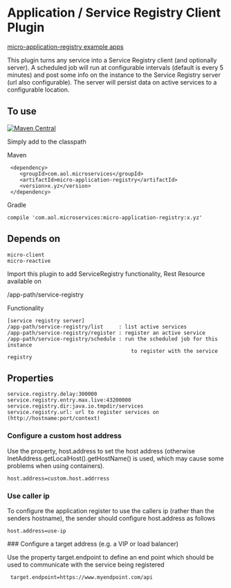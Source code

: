# Application / Service Registry Client Plugin

[micro-application-registry example apps](https://github.com/aol/micro-server/tree/master/micro-application-registry/src/test/java/app)

This plugin turns any service into a Service Registry client (and optionally server). A scheduled job will run at configurable intervals (default is every 5 minutes) and post some info on the instance to the Service Registry server (url also configurable). The server will persist data on active services to a configurable location.

## To use

[![Maven Central](https://maven-badges.herokuapp.com/maven-central/com.aol.microservices/micro-application-registry/badge.svg)](https://maven-badges.herokuapp.com/maven-central/com.aol.microservices/micro-application-registry)

Simply add to the classpath

Maven 

     <dependency>
        <groupId>com.aol.microservices</groupId>  
        <artifactId>micro-application-registry</artifactId>
        <version>x.yz</version>
     </dependency>
     
Gradle

    compile 'com.aol.microservices:micro-application-registry:x.yz'

## Depends on

    micro-client
    micro-reactive

Import this plugin to add ServiceRegistry functionality, Rest Resource available on

/app-path/service-registry

Functionality

    [service registry server]
    /app-path/service-registry/list     : list active services
    /app-path/service-registry/register : register an active service
    /app-path/service-registry/schedule : run the scheduled job for this instance 
    										to register with the service registry
    

## Properties

    service.registry.delay:300000
    service.registry.entry.max.live:43200000
    service.registry.dir:java.io.tmpdir/services
    service.registry.url: url to register services on (http://hostname:port/context)
    
### Configure a custom host address

Use the property, host.address to set the host address (otherwise InetAddress.getLocalHost().getHostName() is used, which may cause some problems when using containers).

	host.address=custom.host.addrress

### Use caller ip

To configure the application register to use the callers ip (rather than the senders hostname), the sender should configure host.address as follows 

	host.address=use-ip

	
### Configure a target address (e.g. a VIP or load balancer)

Use the property target.endpoint to define an end point which should be used to communicate with the service being registered

     target.endpoint=https://www.myendpoint.com/api	